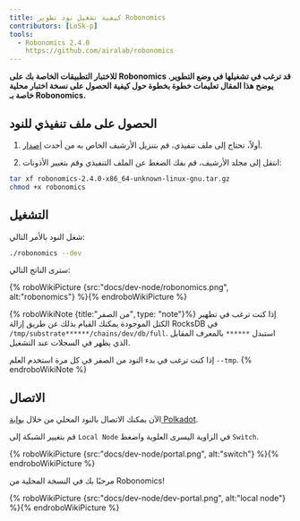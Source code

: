 ```yaml
---
title: كيفية تشغيل نود تطوير Robonomics
contributors: [LoSk-p]
tools:
  - Robonomics 2.4.0
    https://github.com/airalab/robonomics
---
```


**للاختبار التطبيقات الخاصة بك على Robonomics قد ترغب في تشغيلها في وضع التطوير. يوضح هذا المقال تعليمات خطوة بخطوة حول كيفية الحصول على نسخة اختبار محلية خاصة بـ Robonomics.**


## الحصول على ملف تنفيذي للنود

1. أولاً، تحتاج إلى ملف تنفيذي، قم بتنزيل الأرشيف الخاص به من أحدث [إصدار](https://github.com/airalab/robonomics/releases).

2. انتقل إلى مجلد الأرشيف، قم بفك الضغط عن الملف التنفيذي وقم بتغيير الأذونات:

```bash
tar xf robonomics-2.4.0-x86_64-unknown-linux-gnu.tar.gz
chmod +x robonomics
```

## التشغيل

شغل النود بالأمر التالي:

```bash
./robonomics --dev
```
سترى الناتج التالي:

{% roboWikiPicture {src:"docs/dev-node/robonomics.png", alt:"robonomics"} %}{% endroboWikiPicture %}

{% roboWikiNote {title:"من الصفر", type: "note"}%} إذا كنت ترغب في تطهير الكتل الموجودة يمكنك القيام بذلك عن طريق إزالة RocksDB في `/tmp/substrate******/chains/dev/db/full`.
استبدل `******` بالمعرف المقابل الذي يظهر في السجلات عند التشغيل.

إذا كنت ترغب في بدء النود من الصفر في كل مرة استخدم العلم `--tmp`.
{% endroboWikiNote %}


## الاتصال

الآن يمكنك الاتصال بالنود المحلي من خلال [بوابة Polkadot](https://polkadot.js.org/apps/#/explorer).

قم بتغيير الشبكة إلى `Local Node` في الزاوية اليسرى العلوية واضغط `Switch`.

{% roboWikiPicture {src:"docs/dev-node/portal.png", alt:"switch"} %}{% endroboWikiPicture %}

مرحبًا بك في النسخة المحلية من Robonomics!

{% roboWikiPicture {src:"docs/dev-node/dev-portal.png", alt:"local node"} %}{% endroboWikiPicture %}